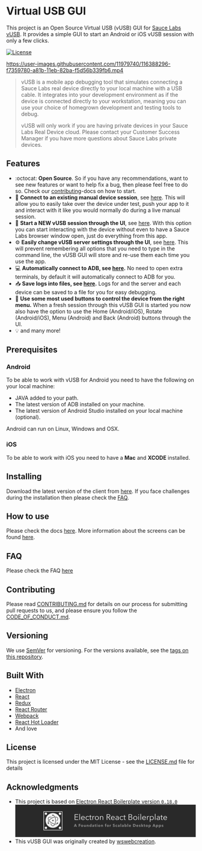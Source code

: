 # Virtual USB GUI
This project is an Open Source Virtual USB (vUSB) GUI for
[Sauce Labs vUSB](https://docs.saucelabs.com/mobile-apps/virtual-usb). It provides a simple GUI to start an Android or 
iOS vUSB session with only a few clicks.

[![License](https://img.shields.io/github/license/saucelabs/saucelabs-vusb-app.svg?color=success&style=flat-square&label=License)](https://github.com/saucelabs/saucelabs-vusb-appl/blob/main/LICENSE)

https://user-images.githubusercontent.com/11979740/116388296-f7359780-a81b-11eb-82ba-f5d56b339fb6.mp4


> vUSB  is a mobile app debugging tool that simulates connecting a Sauce Labs real device directly to your local machine
> with a USB cable. It integrates into your development environment as if the device is connected directly to your
> workstation, meaning you can use your choice of homegrown development and testing tools to debug.
> 
> vUSB will only work if you are having private devices in your Sauce Labs Real Device cloud. Please contact your
> Customer Success Manager if you have more questions about Sauce Labs private devices.

## Features
- :octocat: **Open Source**. So if you have any recommendations, want to see new features or want to help fix a bug,
  then please feel free to do so. Check our [contributing](./docs/CONTRIBUTING.md)-docs on how to start.
- :link: **Connect to an existing manual device session**, see 
  [here](./docs/SCREENS.md#connected-device-from-an-already-opened-device-session). This will allow you to easily take
  over the device under test, push your app to it and interact with it like you would normally do during a live manual
  session.
- :iphone: **Start a NEW vUSB session through the UI**, see 
  [here](./docs/SCREENS.md#connected-device-from-a-clean-session). With this option you can start interacting with the
  device without even to have a Sauce Labs browser window open, just do everything from this app.
- :gear: **Easily change vUSB server settings through the UI**, see [here](./docs/SCREENS.md#settings). This will
  prevent remembering all options that you need to type in the command line, the vUSB GUI will store and re-use them 
  each time you use the app.
- :computer: **Automatically connect to ADB, see [here](./docs/SCREENS.md#automatically-connect-adb).** No need to open
  extra terminals, by default it will automatically connect to ADB for you.
- :inbox_tray: **Save logs into files, see [here](./docs/SCREENS.md#write-logs-to-file).** Logs for and the server and
  each device can be saved to a file for you for easy debugging.
- :radio_button: **Use some most used buttons to control the device from the right menu.** When a fresh session through
  this vUSB GUI is started you now also have the option to use the Home (Android/iOS), Rotate (Android/iOS), 
  Menu (Android) and Back (Android) buttons through the UI.
- :bulb: and many more!

## Prerequisites
### Android
To be able to work with vUSB for Android you need to have the following on your local machine:

- JAVA added to your path.
- The latest version of ADB installed on your machine.
- The latest version of Android Studio installed on your local machine (optional).

Android can run on Linux, Windows and OSX.

### iOS
To be able to work with iOS you need to have a **Mac** and **XCODE** installed.

## Installing
Download the latest version of the client from [here](https://github.com/saucelabs/saucelabs-vusb-app/releases).
If you face challenges during the installation then please check the [FAQ](./docs/FAQ.md).

## How to use
Please check the docs [here](./docs/HOW_TO_USE.md). More information about the screens can be found [here](./docs/SCREENS.md).

## FAQ
Please check the FAQ [here](./docs/FAQ.md)

## Contributing
Please read [CONTRIBUTING.md](docs/CONTRIBUTING.md) for details on our process for submitting pull requests to us, and 
please ensure you follow the [CODE_OF_CONDUCT.md](CODE_OF_CONDUCT.md).

## Versioning
We use [SemVer](http://semver.org/) for versioning. For the versions available, see the
[tags on this repository](https://github.com/saucelabs/_projectname_/tags). 

## Built With
- [Electron](http://electron.atom.io/)
- [React](https://facebook.github.io/react/)
- [Redux](https://github.com/reactjs/redux)
- [React Router](https://github.com/reactjs/react-router)
- [Webpack](http://webpack.github.io/docs/)
- [React Hot Loader](https://github.com/gaearon/react-hot-loader)
- And love 

## License
This project is licensed under the MIT License - see the [LICENSE.md](LICENSE.md) file for details

## Acknowledgments
- This project is based on 
[Electron React Boilerplate version `0.18.0`](https://github.com/electron-react-boilerplate/electron-react-boilerplate/)
![Electron React Boilerplate](./docs/assets/erb-banner.png "Electron React Boilerplate version `0.18.0`")
- This vUSB GUI was originally created by [wswebcreation](https://github.com/wswebcreation).
